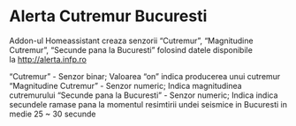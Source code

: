 # Alerta Cutremur Bucuresti
Addon-ul Homeassistant creaza senzorii “Cutremur”, “Magnitudine Cutremur”, “Secunde pana la Bucuresti” folosind datele disponibile la http://alerta.infp.ro

“Cutremur” - Senzor binar; Valoarea “on” indica producerea unui cutremur
“Magnitudine Cutremur” - Senzor numeric; Indica magnitudinea cutremurului
“Secunde pana la Bucuresti” - Senzor numeric; Indica indica secundele ramase pana la momentul resimtirii undei seismice in Bucuresti in medie 25 ~ 30 secunde
